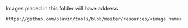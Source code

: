 Images placed in this folder will have address

```
https://github.com/plavin/tools/blob/master/resources/<image name>
```
